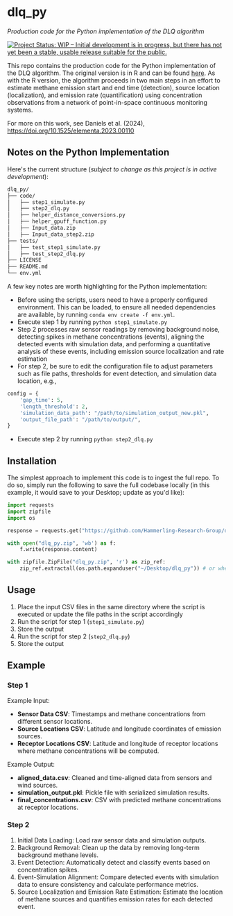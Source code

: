 # dlq_py
*Production code for the Python implementation of the DLQ algorithm*

[![Project Status: WIP – Initial development is in progress, but there has not yet been a stable, usable release suitable for the public.](https://www.repostatus.org/badges/latest/wip.svg)](https://www.repostatus.org/#wip)

This repo contains the production code for the Python implementation of the DLQ algorithm. The original version is in R and can be found [here](https://github.com/Hammerling-Research-Group/dlq). As with the R version, the algorithm proceeds in two main steps in an effort to estimate methane emission start and end time (detection), source location (localization), and emission rate (quantification) using concentration observations from a network of point-in-space continuous monitoring systems. 

For more on this work, see Daniels et al. (2024), https://doi.org/10.1525/elementa.2023.00110

## Notes on the Python Implementation

Here's the current structure (*subject to change as this project is in active development*):

```bash
dlq_py/
├── code/
│   ├── step1_simulate.py
│   ├── step2_dlq.py
│   ├── helper_distance_conversions.py
│   ├── helper_gpuff_function.py
│   ├── Input_data.zip
│   ├── Input_data_step2.zip
├── tests/
│   ├── test_step1_simulate.py
│   ├── test_step2_dlq.py
├── LICENSE
├── README.md
└── env.yml
```

A few key notes are worth highlighting for the Python implementation: 

  - Before using the scripts, users need to have a properly configured environment. This can be loaded, to ensure all needed dependencies are available, by running `conda env create -f env.yml`.
  - Execute step 1 by running `python step1_simulate.py`
  - Step 2 processes raw sensor readings by removing background noise, detecting spikes in methane concentrations (events), aligning the detected events with simulation data, and performing a quantitative analysis of these events, including emission source localization and rate estimation
  - For step 2, be sure to edit the configuration file to adjust parameters such as file paths, thresholds for event detection, and simulation data location, e.g.,

```python
config = {
    'gap_time': 5,
    'length_threshold': 2,
    'simulation_data_path': "/path/to/simulation_output_new.pkl",
    'output_file_path': "/path/to/output/",
}
```

  - Execute step 2 by running `python step2_dlq.py`

## Installation

The simplest approach to implement this code is to ingest the full repo. To do so, simply run the following to save the full codebase locally (in this example, it would save to your Desktop; update as you'd like):

```python
import requests
import zipfile
import os

response = requests.get("https://github.com/Hammerling-Research-Group/dlq_py/archive/refs/heads/main.zip")

with open("dlq_py.zip", 'wb') as f:
    f.write(response.content)

with zipfile.ZipFile("dlq_py.zip", 'r') as zip_ref:
    zip_ref.extractall(os.path.expanduser("~/Desktop/dlq_py")) # or wherever you'd like
```

## Usage

  1. Place the input CSV files in the same directory where the script is executed or update the file paths in the script accordingly
  2. Run the script for step 1 (`step1_simulate.py`)
  3. Store the output
  4. Run the script for step 2 (`step2_dlq.py`)
  5. Store the output

## Example

### Step 1

Example Input:
  - **Sensor Data CSV**: Timestamps and methane concentrations from different sensor locations.
  - **Source Locations CSV**: Latitude and longitude coordinates of emission sources.
  - **Receptor Locations CSV**: Latitude and longitude of receptor locations where methane concentrations will be computed.
  
Example Output:
  - **aligned_data.csv**: Cleaned and time-aligned data from sensors and wind sources.
  - **simulation_output.pkl**: Pickle file with serialized simulation results.
  - **final_concentrations.csv**: CSV with predicted methane concentrations at receptor locations.

### Step 2

  1.	Initial Data Loading: Load raw sensor data and simulation outputs.
  2.	Background Removal: Clean up the data by removing long-term background methane levels.
  3.	Event Detection: Automatically detect and classify events based on concentration spikes.
  4.	Event-Simulation Alignment: Compare detected events with simulation data to ensure consistency and calculate performance metrics.
  5.	Source Localization and Emission Rate Estimation: Estimate the location of methane sources and quantifies emission rates for each detected event.

